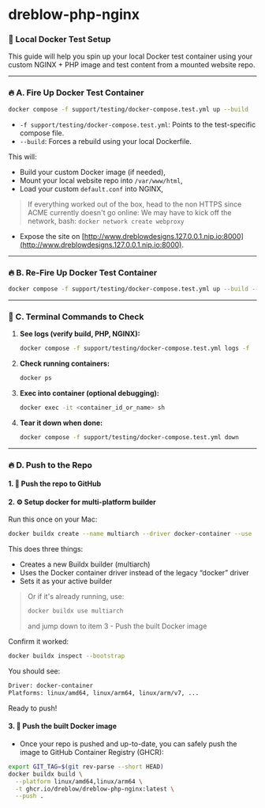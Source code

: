 # dreblow-php-nginx

### 🧪 Local Docker Test Setup

This guide will help you spin up your local Docker test container using your custom NGINX + PHP image and test content from a mounted website repo.

---

### 🔥 A. Fire Up Docker Test Container

```bash
docker compose -f support/testing/docker-compose.test.yml up --build
```

- `-f support/testing/docker-compose.test.yml`: Points to the test-specific compose file.
- `--build`: Forces a rebuild using your local Dockerfile.

This will:
- Build your custom Docker image (if needed),
- Mount your local website repo into `/var/www/html`,
- Load your custom `default.conf` into NGINX,
> If everything worked out of the box, head to the non HTTPS since ACME currently doesn't go online:
> We may have to kick off the network, bash: `docker network create webproxy`
- Expose the site on [http://www.dreblowdesigns.127.0.0.1.nip.io:8000](http://www.dreblowdesigns.127.0.0.1.nip.io:8000).

---

### 🔥 B. Re-Fire Up Docker Test Container

```bash
docker compose -f support/testing/docker-compose.test.yml up --build --force-recreate
```
---

### 🧪 C. Terminal Commands to Check

1. **See logs (verify build, PHP, NGINX):**
   ```bash
   docker compose -f support/testing/docker-compose.test.yml logs -f
   ```

2. **Check running containers:**
   ```bash
   docker ps
   ```

3. **Exec into container (optional debugging):**
   ```bash
   docker exec -it <container_id_or_name> sh
   ```

4. **Tear it down when done:**
   ```bash
   docker compose -f support/testing/docker-compose.test.yml down
   ```

---

### 🔥 D. Push to the Repo
#### 1. 🧩 Push the repo to GitHub

#### 2. ⚙️ Setup docker for multi-platform builder

Run this once on your Mac:
```bash
docker buildx create --name multiarch --driver docker-container --use
```
This does three things:
* 	Creates a new Buildx builder (multiarch)
*	Uses the Docker container driver instead of the legacy “docker” driver
*	Sets it as your active builder

> Or if it's already running, use:
> ```bash
> docker buildx use multiarch
> ```
> and jump down to item 3 - Push the built Docker image

Confirm it worked:
```bash
docker buildx inspect --bootstrap
```

You should see:
```bash
Driver: docker-container
Platforms: linux/amd64, linux/arm64, linux/arm/v7, ...
```
Ready to push!

#### 3. 🐳 Push the built Docker image
* Once your repo is pushed and up-to-date, you can safely push the image to GitHub Container Registry (GHCR):

```bash
export GIT_TAG=$(git rev-parse --short HEAD)
docker buildx build \
  --platform linux/amd64,linux/arm64 \
  -t ghcr.io/dreblow/dreblow-php-nginx:latest \
  --push .
```